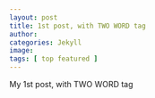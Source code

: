 ```yaml
---
layout: post
title: 1st post, with TWO WORD tag
author:
categories: Jekyll
image:
tags: [ top featured ]
---
```


My 1st post, with TWO WORD tag
